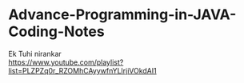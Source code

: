 # Advance-Programming-in-JAVA-Coding-Notes
Ek Tuhi nirankar \
https://www.youtube.com/playlist?list=PLZPZq0r_RZOMhCAyywfnYLlrjiVOkdAI1